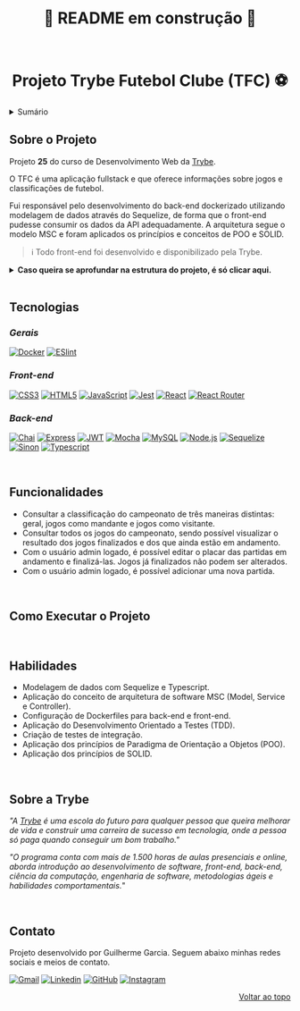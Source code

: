 <h1 align="center">🚧 README em construção 🚧</h1><br />

<a name="readme-top"></a>

<h1 align="center">Projeto Trybe Futebol Clube (TFC) ⚽</h1>

<details>
  <summary>Sumário</summary>
  <ol>
    <li><a href="#sobre-o-projeto">Sobre o Projeto</a></li>
    <li><a href="#tecnologias">Tecnologias</a></li>
    <li><a href="#funcionalidades">Funcionalidades</a></li>
    <li><a href="#como-executar-o-projeto">Como Executar o Projeto</a></li>
    <li><a href="#habilidades">Habilidades</a></li>
    <li><a href="#sobre-a-trybe">Sobre a Trybe</a></li>
    <li><a href="#contato">Contato</a></li>
  </ol>
</details>

## Sobre o Projeto

Projeto **25** do curso de Desenvolvimento Web da [Trybe][trybe-site-url].

O TFC é uma aplicação fullstack e que oferece informações sobre jogos e classificações de futebol.

Fui responsável pelo desenvolvimento do back-end dockerizado utilizando modelagem de dados através do Sequelize, de forma que o front-end pudesse consumir os dados da API adequadamente. A arquitetura segue o modelo MSC e foram aplicados os princípios e conceitos de POO e SOLID.

> ℹ️ Todo front-end foi desenvolvido e disponibilizado pela Trybe.

<details>
  <summary><strong> Caso queira se aprofundar na estrutura do projeto, é só clicar aqui.</strong></summary><br />

  O projeto é composto de 4 entidades:

  1️⃣ **Banco de dados:**
  - É um container docker MySQL já configurado no `docker-compose` através de um serviço definido como `db`.
  - Tem o papel de fornecer dados para o serviço de back-end.
  - Durante a execução dos testes sempre vai ser acessado pelo `sequelize` e via porta `3002` do `localhost`;
  - Você também pode conectar a um Cliente MySQL (Workbench, Beekeeper, DBeaver e etc), colocando as credenciais configuradas no `docker-compose` no serviço `db`.

  2️⃣ **Back-end:**
  - Roda na porta `3001` do `localhost`, porta pela qual o front-end faz requisições por padrão;
  - A aplicação é inicializada a partir do arquivo `app/backend/src/server.ts`;
  - O `express` é executado e a aplicação ouve a porta que vem das variáveis de ambiente;
  - Todas as dependências extras (tal como `joi`, `boom`, `express-async-errors`...) devem ser listadas em `app/backend/packages.npm`.

  3️⃣ **Front-end:**
  - Roda na porta `3000` do `localhost`;
  - O front se comunica com serviço de back-end pela url `http://localhost:3001`.

  4️⃣ **Docker:**
  - O `docker-compose` tem a responsabilidade de unir todos os serviços conteinerizados (backend, frontend e db) e subir o projeto completo com o comando `npm run compose:up` ou `npm run compose:up:dev`;
</details>

<!-- [![Projeto TFC][project-demo]][project-url] -->

<br/>

## Tecnologias

### *Gerais*
[![Docker][docker-badge]][docker-url]
[![ESlint][eslint-badge]][eslint-url]


### *Front-end*
[![CSS3][css3-badge]][css3-url]
[![HTML5][html5-badge]][html5-url]
[![JavaScript][javascript-badge]][javascript-url]
[![Jest][jest-badge]][jest-url]
[![React][react-badge]][react-url]
[![React Router][react-router-badge]][react-router-url]

### *Back-end*
[![Chai][chai-badge]][chai-url]
[![Express][express-badge]][express-url]
[![JWT][jwt-badge]][jwt-url]
[![Mocha][mocha-badge]][mocha-url]
[![MySQL][mysql-badge]][mysql-url]
[![Node.js][node-badge]][node-url]
[![Sequelize][sequelize-badge]][sequelize-url]
[![Sinon][sinon-badge]][sinon-url]
[![Typescript][typescript-badge]][typescript-url]

<br/>

## Funcionalidades
<ul>
  <li>Consultar a classificação do campeonato de três maneiras distintas: geral, jogos como mandante e jogos como visitante.</li>
  <li>Consultar todos os jogos do campeonato, sendo possível visualizar o resultado dos jogos finalizados e dos que ainda estão em andamento.</li>
  <li>Com o usuário admin logado, é possível editar o placar das partidas em andamento e finalizá-las. Jogos já finalizados não podem ser alterados.</li>
  <li>Com o usuário admin logado, é possível adicionar uma nova partida.</li>
</ul>

<br/>

## Como Executar o Projeto
<!-- Caso deseje somente testar a aplicação, [clique aqui][project-url].

Para rodar o projeto localmente, siga os passos abaixo.

1. Clone o repositório;
```
git clone git@github.com:garciaagui/trybe-project-25-trybe-futebol-clube.git
```
2. Instale as dependências;
```
npm install
``` -->

<br/>

## Habilidades
<ul>
  <li>Modelagem de dados com Sequelize e Typescript.</li>
  <li>Aplicação do conceito de arquitetura de software MSC (Model, Service e Controller).</li>
  <li>Configuração de Dockerfiles para back-end e front-end.</li>
  <li>Aplicação do Desenvolvimento Orientado a Testes (TDD).</li>
  <li>Criação de testes de integração.</li>
  <li>Aplicação dos princípios de Paradigma de Orientação a Objetos (POO).</li>
  <li>Aplicação dos princípios de SOLID.</li>
</ul>

<br/>

## Sobre a Trybe
_"A [Trybe][trybe-site-url] é uma escola do futuro para qualquer pessoa que queira melhorar de vida e construir uma carreira de sucesso em tecnologia, onde a pessoa só paga quando conseguir um bom trabalho."_

_"O programa conta com mais de 1.500 horas de aulas presenciais e online, aborda introdução ao desenvolvimento de software, front-end, back-end, ciência da computação, engenharia de software, metodologias ágeis e habilidades comportamentais._"

<br/>

## Contato
Projeto desenvolvido por Guilherme Garcia. Seguem abaixo minhas redes sociais e meios de contato.

[![Gmail][gmail-badge]][gmail-url]
[![Linkedin][linkedin-badge]][linkedin-url]
[![GitHub][github-badge]][github-url]
[![Instagram][instagram-badge]][instagram-url]

<p align="right"><a href="#readme-top">Voltar ao topo</a></p>

<!-- MARKDOWN LINKS & IMAGES -->
[trybe-site-url]: https://www.betrybe.com/
<!-- [project-demo]: -->
<!-- [project-url]: -->

[chai-url]: https://www.chaijs.com/
[chai-badge]: https://img.shields.io/badge/chai-A30701?style=for-the-badge&logo=chai&logoColor=white
[css3-url]: https://developer.mozilla.org/en-US/docs/Web/CSS
[css3-badge]: https://img.shields.io/badge/CSS3-1572B6?style=for-the-badge&logo=css3&logoColor=white
[docker-url]: https://www.docker.com/
[docker-badge]: https://img.shields.io/badge/Docker-2CA5E0?style=for-the-badge&logo=docker&logoColor=white
[eslint-url]: https://eslint.org/
[eslint-badge]: https://img.shields.io/badge/eslint-3A33D1?style=for-the-badge&logo=eslint&logoColor=white
[express-url]: https://expressjs.com/
[express-badge]: https://img.shields.io/badge/Express.js-000000?style=for-the-badge&logo=express&logoColor=white
[html5-url]: https://developer.mozilla.org/en-US/docs/Web/HTML
[html5-badge]: https://img.shields.io/badge/HTML5-E34F26?style=for-the-badge&logo=html5&logoColor=white
[javascript-url]: https://developer.mozilla.org/en-US/docs/Web/JavaScript
[javascript-badge]: https://img.shields.io/badge/JavaScript-323330?style=for-the-badge&logo=javascript&logoColor=F7DF1E
[jest-url]: https://jestjs.io/
[jest-badge]: https://img.shields.io/badge/Jest-C21325?style=for-the-badge&logo=jest&logoColor=white
[jwt-url]: https://jwt.io/
[jwt-badge]: https://img.shields.io/badge/JWT-000000?style=for-the-badge&logo=JSON%20web%20tokens&logoColor=white
[mocha-url]: https://mochajs.org/
[mocha-badge]: https://img.shields.io/badge/Mocha-8D6748?style=for-the-badge&logo=Mocha&logoColor=white
[mysql-url]: https://www.mysql.com/
[mysql-badge]: https://img.shields.io/badge/MySQL-005C84?style=for-the-badge&logo=mysql&logoColor=white
[node-url]: https://nodejs.org/en/
[node-badge]: https://img.shields.io/badge/Node.js-339933?style=for-the-badge&logo=nodedotjs&logoColor=white
[react-url]: https://reactjs.org/
[react-badge]: https://img.shields.io/badge/React-20232A?style=for-the-badge&logo=react&logoColor=61DAFB
[react-router-url]: https://reactrouter.com/en/main
[react-router-badge]: https://img.shields.io/badge/React_Router-CA4245?style=for-the-badge&logo=react-router&logoColor=white
[sequelize-url]: https://sequelize.org/
[sequelize-badge]: https://img.shields.io/badge/Sequelize-52B0E7?style=for-the-badge&logo=Sequelize&logoColor=white
[sinon-url]: https://sinonjs.org/
[sinon-badge]: https://img.shields.io/badge/sinon.js-323330?style=for-the-badge&logo=sinon
[typescript-url]: https://www.typescriptlang.org/
[typescript-badge]: https://img.shields.io/badge/TypeScript-007ACC?style=for-the-badge&logo=typescript&logoColor=white


[gmail-badge]: https://img.shields.io/badge/Gmail-D14836?style=for-the-badge&logo=gmail&logoColor=white
[gmail-url]: mailto:garciaguig@gmail.com
[linkedin-badge]: https://img.shields.io/badge/LinkedIn-0077B5?style=for-the-badge&logo=linkedin&logoColor=white
[linkedin-url]: https://www.linkedin.com/in/garciaagui/
[github-badge]: https://img.shields.io/badge/GitHub-100000?style=for-the-badge&logo=github&logoColor=white
[github-url]: https://github.com/garciaagui
[instagram-badge]: https://img.shields.io/badge/Instagram-E4405F?style=for-the-badge&logo=instagram&logoColor=white
[instagram-url]: https://www.instagram.com/garciaagui/